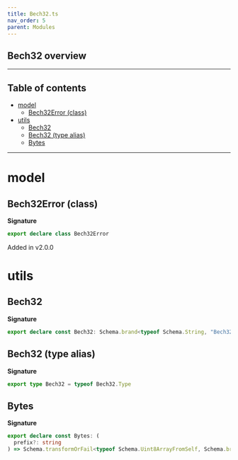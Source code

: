 ```yaml
---
title: Bech32.ts
nav_order: 5
parent: Modules
---
```


## Bech32 overview

---

<h2 class="text-delta">Table of contents</h2>

- [model](#model)
  - [Bech32Error (class)](#bech32error-class)
- [utils](#utils)
  - [Bech32](#bech32)
  - [Bech32 (type alias)](#bech32-type-alias)
  - [Bytes](#bytes)

---

# model

## Bech32Error (class)

**Signature**

```ts
export declare class Bech32Error
```

Added in v2.0.0

# utils

## Bech32

**Signature**

```ts
export declare const Bech32: Schema.brand<typeof Schema.String, "Bech32">
```

## Bech32 (type alias)

**Signature**

```ts
export type Bech32 = typeof Bech32.Type
```

## Bytes

**Signature**

```ts
export declare const Bytes: (
  prefix?: string
) => Schema.transformOrFail<typeof Schema.Uint8ArrayFromSelf, Schema.brand<typeof Schema.String, "Bech32">, never>
```
